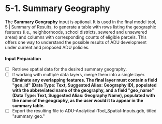 # 5-1. Summary Geography

The **Summary Geography** input is optional. It is used in the final model tool, 5 | Summary of Results, to generate a table with rows listing the geographic features (i.e., neighborhoods, school districts, sewered and unsewered areas) and columns with corresponding counts of eligible parcels. This offers one way to understand the possible results of ADU development under current and proposed ADU policies.

#### Input Preparation

* [ ] Retrieve spatial data for the desired summary geography.&#x20;
* [ ] If working with multiple data layers, merge them into a single layer. **Eliminate any overlapping features. The final layer must contain a field "geo\_id" (Data Type: Text, Suggested Alias: Geography ID), populated with the abbreviated name of the geography, and a field "geo\_name" (Data Type: Text, Suggested Alias: Geography Name), populated with the name of the geography, as the user would it to appear in the summary table.**
* [ ] Export the resulting file to  ADU-Analytical-Tool\_Spatial-Inputs.gdb, titled "summary\_geo."&#x20;
